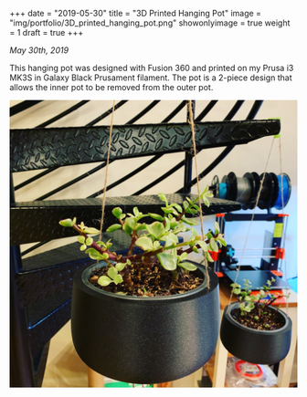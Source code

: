 +++
date = "2019-05-30"
title = "3D Printed Hanging Pot"
image = "img/portfolio/3D_printed_hanging_pot.png"
showonlyimage = true
weight = 1
draft = true
+++

*May 30th, 2019*

This hanging pot was designed with Fusion 360 and printed on my Prusa i3 MK3S in Galaxy Black Prusament filament. The pot is a 2-piece design that allows the inner pot to be removed from the outer pot.

![Floating Shelf][1]

[1]: /img/portfolio/3D_printed_hanging_pot.png
